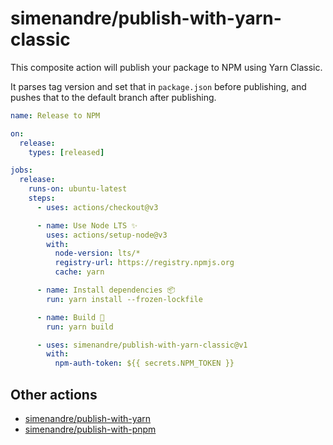 # simenandre/publish-with-yarn-classic

This composite action will publish your package to NPM using Yarn Classic.

It parses tag version and set that in `package.json` before publishing, and pushes that
to the default branch after publishing.

```yaml
name: Release to NPM

on:
  release:
    types: [released]

jobs:
  release:
    runs-on: ubuntu-latest
    steps:
      - uses: actions/checkout@v3

      - name: Use Node LTS ✨
        uses: actions/setup-node@v3
        with:
          node-version: lts/*
          registry-url: https://registry.npmjs.org
          cache: yarn

      - name: Install dependencies 📦️
        run: yarn install --frozen-lockfile

      - name: Build 🔨
        run: yarn build

      - uses: simenandre/publish-with-yarn-classic@v1
        with:
          npm-auth-token: ${{ secrets.NPM_TOKEN }}
```

## Other actions

- [simenandre/publish-with-yarn](https://github.com/simenandre/publish-with-yarn)
- [simenandre/publish-with-pnpm](https://github.com/simenandre/publish-with-pnpm)

